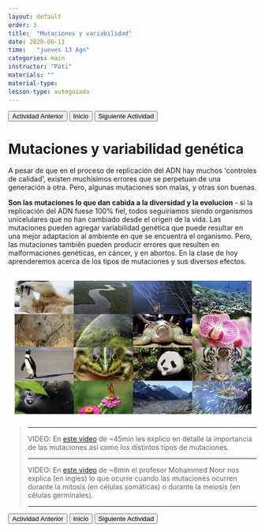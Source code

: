 ```yaml
---
layout: default
order: 3
title:  "Mutaciones y variabilidad"
date: 2020-06-11
time:   "jueves 13 Ago"
categories: main
instructor: "Pati"
materials: ""
material-type: 
lesson-type: autoguiada
---
```


<a href="https://pesalerno.github.io/genetica-ago-2020/main/2020/08/01/2_herencia.html"><button>Actividad Anterior</button></a>		<a href="https://pesalerno.github.io/genetica-ago-2020/"><button>Inicio</button></a>  <a href="https://pesalerno.github.io/genetica-ago-2020/main/2020/08/01/4_herencia-2.html"><button>Siguiente Actividad</button></a>

# Mutaciones y variabilidad genética

A pesar de que en el proceso de replicación del ADN hay muchos 'controles de calidad', existen muchísimos errores que se perpetuan de una generación a otra. Pero, algunas mutaciones son malas, y otras son buenas. 

**Son las mutaciones lo que dan cabida a la diversidad y la evolucion** - si la replicación del ADN fuese 100% fiel, todos seguiriamos siendo organismos unicelulares que no han cambiado desde el origen de la vida. Las mutaciones pueden agregar variabilidad genética que puede resultar en una mejor adaptacion al ambiente en que se encuentra el organismo. Pero, las mutaciones también pueden producir errores que resulten en malformaciones genéticas, en cáncer, y en abortos. En la clase de hoy aprenderemos acerca de los tipos de mutaciones y sus diversos efectos. 

![](https://github.com/pesalerno/genetica-ago-2020/blob/master/files/diversidad.png?raw=true)<br>

>---------------------
> VIDEO: En [este video](https://www.loom.com/share/a422ad196fb34fab847adc93c3d51fcf) de ~45min les explico en detalle la importancia de las mutaciones así como los distintos tipos de mutaciones. 
> 
>---------------------
> 
> VIDEO: En [este video](https://www.coursera.org/learn/genetics-evolution/lecture/wOiPv/mitosis-meiosis-and-ploidy-s) de ~8min el profesor Mohammed Noor nos explica (en ingles) lo que ocurre cuando las mutaciones ocurren durante la mitosis (en células somáticas) o durante la meiosis (en células germinales). 
> 
> ----------------------
> 

<a href="https://pesalerno.github.io/genetica-ago-2020/main/2020/08/01/2_herencia.html"><button>Actividad Anterior</button></a>		<a href="https://pesalerno.github.io/genetica-ago-2020/"><button>Inicio</button></a>  <a href="https://pesalerno.github.io/genetica-ago-2020/main/2020/08/01/4_herencia-2.html"><button>Siguiente Actividad</button></a>

